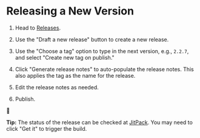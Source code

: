 # Releasing a New Version

1. Head to [Releases](https://github.com/TelemetryDeck/KotlinSDK/releases).

2. Use the "Draft a new release" button to create a new release.

3. Use the "Choose a tag" option to type in the next version, e.g., `2.2.7`, and select "Create new tag on publish."

4. Click "Generate release notes" to auto-populate the release notes. This also applies the tag as the name for the release.

5. Edit the release notes as needed.

6. Publish.

🏁

**Tip:** The status of the release can be checked at [JitPack](https://jitpack.io/#telemetrydeck/kotlinsdk). You may need to click "Get it" to trigger the build.
